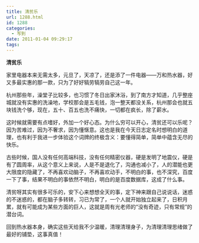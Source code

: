 ```yaml
---
title: 清贫乐
url: 1288.html
id: 1288
categories:
  - 写到
date: 2011-01-04 09:29:17
tags:
---
```


**清贫乐**

  
家里电器本来无需太多，元旦了，天凉了，还是添了一件电器——万和热水器，好又多最实惠的那一款，只为了好好犒劳犒劳自己这一年。  
  
杭州那些年，澡堂子比较多，也习惯了冬日出家沐浴，到了南方才知道，几乎整座城就没有实惠的洗澡地，学校那会是五毛钱，泡一整天都没关系，杭州那会也就五块钱洗个够，现在，五十、百五也洗不痛快，一切都在疯长，除了薪水。  
  
这时候就需要有点嗜好，外加一个好心态。为什么穷可以开心，清贫还可以乐呢？因为苦难过，因为不奢求，因为懂惬意。这也是我在今天日志定名时想明白的道理，也有利于我进一步体验这个词牌的终极含义：要懂得简单，简单中蕴含无尽的快乐。  
  
古些时候，国人没有任何高端科技，没有任何精密仪器，硬是发明了地震仪，硬是有了圆周率，从这个意义上来说，人是不是退化了，沟通也减小了，人的潜能也更大限度的隐藏了，不再喜欢动脑子，不再喜欢动手，不明白的事，也不深究，百度一下了事，结果不明白的事依然不明白，明白的是百度数据库，这成了什么事。  
  
清贫呀其实有很多可乐的，安下心来想想全天的事，定下神来跟自己说说话，迷惑的不迷惑的，都在脑子多转转，习已为常了，一个人就开始独立起来了，日积月累，就有可能成为某些方面的巨人，这就是周有光老师的“没有奇迹，只有常规”的潜台词。  
  
回到热水器本身，确实这些天给我不少温暖，清理清理身子，为清理清理思绪做了最好的铺垫，这事真值！